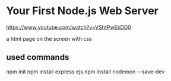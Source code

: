 # Your First Node.js Web Server
https://www.youtube.com/watch?v=VShtPwEkDD0

a html page on the screen with css

## used commands
npm init
npm install express ejs
npm install nodemon --save-dev